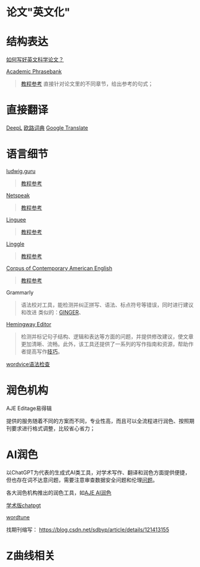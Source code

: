 
# 论文"英文化"
# 结构表达
[如何写好英文科学论文？](https://mp.weixin.qq.com/s/MoFRsYS6aG1u0EYPjGii3g)

 [Academic Phrasebank](https://www.phrasebank.manchester.ac.uk/introducing-work/)
> [教程参考](https://zhuanlan.zhihu.com/p/237582629)
> 直接针对论文里的不同章节，给出参考的句式；


# 直接翻译
[DeepL](https://www.deepl.com/translator)
[欧路词典](https://dict.eudic.net/)
[Google Translate](https://translate.google.com/?hl=en&sl=auto&tl=en&op=translate)

# 语言细节
[ludwig.guru](https://app.ludwig.guru/s/traffic+planning+network)
> [教程参考](https://zhuanlan.zhihu.com/p/142658414)

[Netspeak](https://netspeak.org/)
> [教程参考](https://www.funglish.com.tw/%E5%9B%9B%E5%80%8B%E5%85%A7%E8%A1%8C%E4%BA%BA%E6%89%8D%E7%9F%A5%E9%81%93%E7%9A%84%E5%AF%AB%E4%BD%9C%E7%A5%9E%E5%99%A8%EF%BC%8C%E8%AE%93%E4%BD%A0%E4%BA%8B%E5%8D%8A%E5%8A%9F%E5%80%8D%E5%AF%AB%E5%87%BA/)

[Linguee](https://www.linguee.com/)
> [教程参考](https://www.funglish.com.tw/%E5%9B%9B%E5%80%8B%E5%85%A7%E8%A1%8C%E4%BA%BA%E6%89%8D%E7%9F%A5%E9%81%93%E7%9A%84%E5%AF%AB%E4%BD%9C%E7%A5%9E%E5%99%A8%EF%BC%8C%E8%AE%93%E4%BD%A0%E4%BA%8B%E5%8D%8A%E5%8A%9F%E5%80%8D%E5%AF%AB%E5%87%BA/)

[Linggle](https://linggle.com/)
> [教程参考](https://zhuanlan.zhihu.com/p/87499946)

[Corpus of Contemporary American English](https://www.english-corpora.org/coca/)
> [教程参考](https://zhuanlan.zhihu.com/p/128683003)

Grammarly
> 语法校对工具，能检测并纠正拼写、语法、标点符号等错误，同时进行建议和改进
> 类似的：[GINGER](https://www.gingersoftware.com/)、

[Hemingway Editor](https://hemingwayapp.com/)

> 检测并标记句子结构、逻辑和表达等方面的问题，并提供修改建议，使文章更加清晰、流畅。此外，该工具还提供了一系列的写作指南和资源，帮助作者提高写作[技巧](https://www.sohu.com/a/702887796_121679860)。

[wordvice语法检查](https://wordvice.ai/cn)


# 润色机构
AJE
Editage易得辑

提供的服务随着不同的方案而不同，专业性高，而且可以全流程进行润色、按照期刊要求进行格式调整，比较省心省力；


# AI润色

以ChatGPT为代表的生成式AI类工具，对学术写作、翻译和润色方面提供便捷，但也存在词不达意问题，需要注意审查数据安全问题和伦理[问题](https://cn.scientific-publishing.webshop.elsevier.com/research-process-cn/the-dangers-of-ai-assisted-academic-writing/)。

各大润色机构推出的润色工具，如[AJE AI润色](chrome-extension://cdonnmffkdaoajfknoeeecmchibpmkmg/assets/pdf/web/viewer.html?file=http://www.nwipb.cas.cn/lib/tsggg/202211/P020221104644966552589.pdf)

[学术版chatpgt](https://www.qbitai.com/2023/04/43347.html)

[wordtune](https://www.wordtune.com/plans)



找期刊缩写：
https://blog.csdn.net/sdbyp/article/details/121413155

# Z曲线相关

<!--stackedit_data:
eyJoaXN0b3J5IjpbLTMwMzE4NDc4NiwxNTA3ODU1NTUsLTE1MD
UzNzQyMjcsMjA3NDYxMDM0OSwtMjAwNDQ5OTcyMywtNjgzODM1
MTQ4LDc0ODY3MjU0OCw5OTU1OTAxMiwtMTY0OTkyNDUxOCwzMT
UzMzQ2MjYsLTIwMzA4OTA1MDIsMTA4NzM5MTI1MywtMTUwNjEy
NTE5Myw2OTYzNDM1MDYsLTU0MTM3NDc1OF19
-->